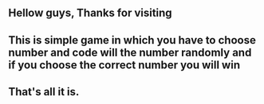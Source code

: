 ## Hellow guys, Thanks for visiting

## This is simple game in which you have to choose number and code will the number randomly and if you choose the correct number you will win

## That's all it is.
